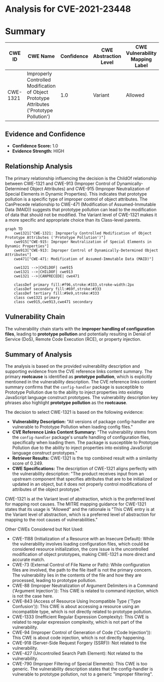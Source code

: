 # Analysis for CVE-2021-23448

# Summary
| CWE ID | CWE Name | Confidence | CWE Abstraction Level | CWE Vulnerability Mapping Label | CWE-Vulnerability Mapping Notes |
|---|---|---|---|---|---|
| CWE-1321 | Improperly Controlled Modification of Object Prototype Attributes ('Prototype Pollution') | 1.0 | Variant | Allowed | Primary CWE |

## Evidence and Confidence

*   **Confidence Score:** 1.0
*   **Evidence Strength:** HIGH

## Relationship Analysis
The primary relationship influencing the decision is the ChildOf relationship between CWE-1321 and CWE-913 (Improper Control of Dynamically-Determined Object Attributes) and CWE-915 (Improper Neutralization of Special Elements in Dynamic Properties). This indicates that prototype pollution is a specific type of improper control of object attributes. The CanPrecede relationship to CWE-471 (Modification of Assumed-Immutable Data (MAID)) suggests that prototype pollution can lead to the modification of data that should not be modified. The Variant level of CWE-1321 makes it a more specific and appropriate choice than its Class-level parents.

```mermaid
graph TD
    cwe1321["CWE-1321: Improperly Controlled Modification of Object Prototype Attributes ('Prototype Pollution')"]
    cwe915["CWE-915: Improper Neutralization of Special Elements in Dynamic Properties"]
    cwe913["CWE-913: Improper Control of Dynamically-Determined Object Attributes"]
    cwe471["CWE-471: Modification of Assumed-Immutable Data (MAID)"]

    cwe1321 -->|CHILDOF| cwe915
    cwe1321 -->|CHILDOF| cwe913
    cwe1321 -->|CANPRECEDE| cwe471

    classDef primary fill:#f96,stroke:#333,stroke-width:2px
    classDef secondary fill:#69f,stroke:#333
    classDef tertiary fill:#9e9,stroke:#333
    class cwe1321 primary
    class cwe915,cwe913,cwe471 secondary
```

## Vulnerability Chain
The vulnerability chain starts with the **improper handling of configuration files**, leading to **prototype pollution** and potentially resulting in Denial of Service (DoS), Remote Code Execution (RCE), or property injection.

## Summary of Analysis
The analysis is based on the provided vulnerability description and supporting evidence from the CVE reference links content summary. The primary **rootcause** is identified as **prototype pollution**, which is explicitly mentioned in the vulnerability description. The CVE reference links content summary confirms that the `config-handler` package is susceptible to Prototype Pollution due to the ability to inject properties into existing JavaScript language construct prototypes. The vulnerability description key phrases also highlight **prototype pollution** as the **rootcause**.

The decision to select CWE-1321 is based on the following evidence:

*   **Vulnerability Description:** "All versions of package config-handler are vulnerable to Prototype Pollution when loading config files."
*   **CVE Reference Links Content Summary:** "The vulnerability stems from the `config-handler` package's unsafe handling of configuration files, specifically when loading them. The package is susceptible to Prototype Pollution due to the ability to inject properties into existing JavaScript language construct prototypes."
*   **Retriever Results:** CWE-1321 is the top combined result with a similarity score of 0.249.
*   **CWE Specifications:** The description of CWE-1321 aligns perfectly with the vulnerability description: "The product receives input from an upstream component that specifies attributes that are to be initialized or updated in an object, but it does not properly control modifications of attributes of the object prototype."

CWE-1321 is at the Variant level of abstraction, which is the preferred level for mapping root causes. The MITRE mapping guidance for CWE-1321 states that its usage is "Allowed" and the rationale is "This CWE entry is at the Variant level of abstraction, which is a preferred level of abstraction for mapping to the root causes of vulnerabilities."

Other CWEs Considered but Not Used:

*   CWE-1188 (Initialization of a Resource with an Insecure Default): While the vulnerability involves loading configuration files, which could be considered resource initialization, the core issue is the uncontrolled modification of object prototypes, making CWE-1321 a more direct and accurate match.
*   CWE-73 (External Control of File Name or Path): While configuration files are involved, the path to the file itself is not the primary concern. The vulnerability lies in the contents of the file and how they are processed, leading to prototype pollution.
*   CWE-88 (Improper Neutralization of Argument Delimiters in a Command ('Argument Injection')): This CWE is related to command injection, which is not the case here.
*   CWE-843 (Access of Resource Using Incompatible Type ('Type Confusion')): This CWE is about accessing a resource using an incompatible type, which is not directly related to prototype pollution.
*   CWE-1333 (Inefficient Regular Expression Complexity): This CWE is related to regular expression complexity, which is not part of the vulnerability.
*   CWE-94 (Improper Control of Generation of Code ('Code Injection')): This CWE is about code injection, which is not directly happening.
*   CWE-918 (Server-Side Request Forgery (SSRF)): Not related to the vulnerability.
*   CWE-427 (Uncontrolled Search Path Element): Not related to the vulnerability.
*   CWE-790 (Improper Filtering of Special Elements): This CWE is too generic. The vulnerability description states that the config-handler is vulnerable to prototype pollution, not to a generic "improper filtering".
